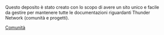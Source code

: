 Questo deposito è stato creato con lo scopo di avere un sito unico e facile da gestire per mantenere tutte le documentazioni riguardanti Thunder Network (comunità e progetti).

[Comunità](./Community/Community.md)